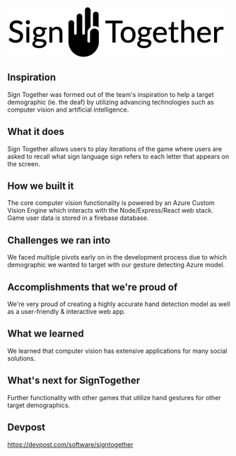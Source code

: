 ![Image description](logo.png)



## Inspiration

Sign Together was formed out of the team's inspiration to help a target demographic (ie. the deaf) by utilizing advancing technologies such as computer vision and artificial intelligence.

## What it does

Sign Together allows users to play iterations of the game where users are asked to recall what sign language sign refers to each letter that appears on the screen.

## How we built it

The core computer vision functionality is powered by an Azure Custom Vision Engine which interacts with the Node/Express/React web stack. Game user data is stored in a firebase database. 

## Challenges we ran into

We faced multiple pivots early on in the development process due to which demographic we wanted to target with our gesture detecting Azure model.

## Accomplishments that we're proud of

We're very proud of creating a highly accurate hand detection model as well as a user-friendly & interactive web app.

## What we learned

We learned that computer vision has extensive applications for many social solutions.

## What's next for SignTogether

Further functionality with other games that utilize hand gestures for other target demographics. 

## Devpost

https://devpost.com/software/signtogether
